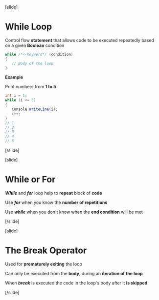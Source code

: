 [slide]
# While Loop
Control flow **statement** that allows code to be executed repeatedly based on a given **Boolean** condition

```csharp
while /*<-Keyword*/ (condition)
{
   // Body of the loop
}
```
**Example**

Print numbers from **1 to 5**

```csharp
int i = 1;
while (i <= 5)
{
   Console.WriteLine(i);
   i++;
}
// 1
// 2
// 3
// 4
// 5
```
[/slide]

[slide]
# While or For
***While*** and ***for*** loop help to **repeat** block of **code**

Use ***for*** when you know the **number of repetitions**

Use ***while*** when you don't know when the **end condition** will be met

[/slide]

[slide]
# The Break Operator
Used for **prematurely exiting** the loop

Can only be executed from the **body**, during an **iteration of the loop**

When ***break*** is executed the code in the loop's body after it **is skipped**

[/slide]